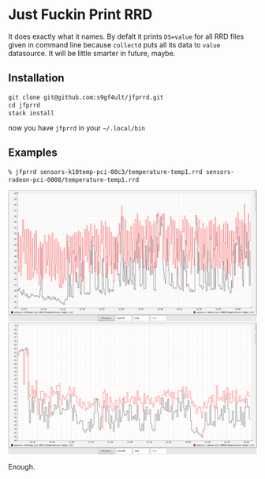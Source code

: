 # Just Fuckin Print RRD

It does exactly what it names. By defalt it prints `DS=value` for all RRD files
given in command line because `collectd` puts all its data to `value`
datasource. It will be little smarter in future, maybe.

## Installation

```shell
git clone git@github.com:s9gf4ult/jfprrd.git
cd jfprrd
stack install
```

now you have `jfprrd` in your `~/.local/bin`

## Examples

```shell
% jfprrd sensors-k10temp-pci-00c3/temperature-temp1.rrd sensors-radeon-pci-0008/temperature-temp1.rrd
```

![xmpl1](https://raw.githubusercontent.com/s9gf4ult/jfprrd/master/doc/img/1.png)
![xmpl2](https://raw.githubusercontent.com/s9gf4ult/jfprrd/master/doc/img/2.png)

Enough.
